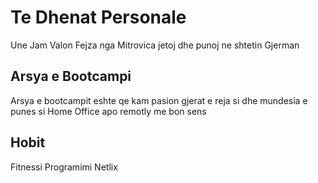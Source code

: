 # Te Dhenat Personale
Une Jam Valon Fejza nga Mitrovica jetoj dhe punoj ne shtetin Gjerman

## Arsya e Bootcampi
Arsya e bootcampit eshte qe kam pasion gjerat e reja si dhe mundesia e punes si Home Office apo remotly me bon sens

## Hobit
Fitnessi
Programimi
Netlix